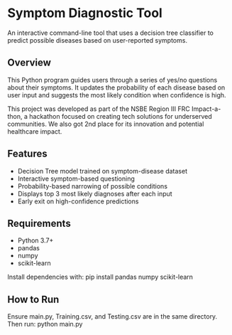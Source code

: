 # Symptom Diagnostic Tool

An interactive command-line tool that uses a decision tree classifier to predict possible diseases based on user-reported symptoms.

## Overview

This Python program guides users through a series of yes/no questions about their symptoms. 
It updates the probability of each disease based on user input and suggests the most likely 
condition when confidence is high.

This project was developed as part of the NSBE Region III FRC Impact-a-thon, a hackathon focused 
on creating tech solutions for underserved communities. We also got 2nd place for its innovation 
and potential healthcare impact.

## Features

- Decision Tree model trained on symptom-disease dataset
- Interactive symptom-based questioning
- Probability-based narrowing of possible conditions
- Displays top 3 most likely diagnoses after each input
- Early exit on high-confidence predictions

## Requirements

- Python 3.7+
- pandas
- numpy
- scikit-learn

Install dependencies with:
pip install pandas numpy scikit-learn

## How to Run
Ensure main.py, Training.csv, and Testing.csv are in the same directory. Then run:
python main.py
